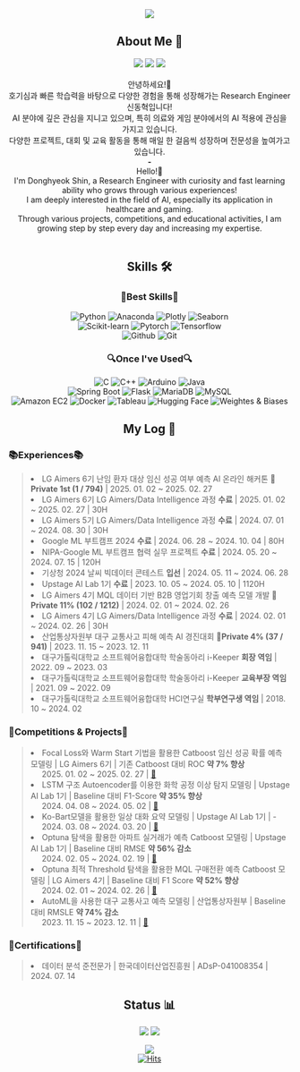 <!--상단 배너-->
<div align="center">
  <img src="https://capsule-render.vercel.app/api?type=waving&color=FBE99F&height=200&section=header&text=&#129480;%20Dong%20Hyeok%20Shin's%20Github%20&#129480;&fontAlign=50&fontAlignY=40&fontSize=50&fontColor=333333&desc=🏃Developer%20fueled%20by%20curiosity%20and%20quick%20learning.&descAlign=65&descAlignY=55&descSize=20" />
</div>

<!--간단 자기소개-->
<div align="center">
  <h2>About Me 💬</h2>
  <a href="https://dong-hyeok.notion.site/12c0567bbfdd80a8a69ee47e9ae98e64?pvs=4" target="_blank" rel="noopener noreferrer"><img src="https://img.shields.io/badge/Portfolio-000000?style=for-the-badge&logo=notion&logoColor=white"/></a>
  <a href="mailto:eastglowing@gmail.com" target="_blank" rel="noopener noreferrer"><img src="https://img.shields.io/badge/Gmail-D14836?style=for-the-badge&logo=gmail&logoColor=white"/></a>
  <a href="https://www.linkedin.com/in/donghyeok/" target="_blank" rel="noopener noreferrer"><img src="https://img.shields.io/badge/LinkedIn-0077B5?style=for-the-badge&logo=linkedin&logoColor=white"/></a>
  <br><br>
  안녕하세요!👋 <br>
  호기심과 빠른 학습력을 바탕으로 다양한 경험을 통해 성장해가는 Research Engineer 신동혁입니다!<br>
  AI 분야에 깊은 관심을 지니고 있으며, 특히 의료와 게임 분야에서의 AI 적용에 관심을 가지고 있습니다.<br>
  다양한 프로젝트, 대회 및 교육 활동을 통해 매일 한 걸음씩 성장하며 전문성을 높여가고 있습니다.
  <br><b>-</b><br>
  Hello!👋 <br>
  I'm Donghyeok Shin, a Research Engineer with curiosity and fast learning ability who grows through various experiences!<br>
  I am deeply interested in the field of AI, especially its application in healthcare and gaming.<br>
  Through various projects, competitions, and educational activities, I am growing step by step every day and increasing my expertise.
</div>

<br>

<!--Skillset-->
<div align="center">
  <h2>Skills 🛠️</h2>
  <h3>🌟Best Skills🌟</h3>
    <img src="https://img.shields.io/badge/Python-3776AB?style=for-the-badge&logo=python&logoColor=white" alt="Python" />
    <img src="https://img.shields.io/badge/Anaconda-44A833?style=for-the-badge&logo=anaconda&logoColor=white" alt="Anaconda" />
    <img src="https://img.shields.io/badge/Plotly-3F4F75?style=for-the-badge&logo=plotly&logoColor=white" alt="Plotly" />
    <img src="https://img.shields.io/badge/Seaborn-3776AB?style=for-the-badge&logo=seaborn&logoColor=white" alt="Seaborn" />
    <br>
    <img src="https://img.shields.io/badge/Scikit--learn-F7931E?style=for-the-badge&logo=scikitlearn&logoColor=white" alt="Scikit-learn" />
    <img src="https://img.shields.io/badge/Pytorch-EE4C2C?style=for-the-badge&logo=pytorch&logoColor=white" alt="Pytorch" />
    <img src="https://img.shields.io/badge/Tensorflow-FF6F00?style=for-the-badge&logo=tensorflow&logoColor=white" alt="Tensorflow" />
    <br>
    <img src="https://img.shields.io/badge/Github-181717?style=for-the-badge&logo=github&logoColor=white" alt="Github" />
    <img src="https://img.shields.io/badge/Git-F05032?style=for-the-badge&logo=git&logoColor=white" alt="Git" />
    
    
  <h3>🔍Once I've Used🔍</h3>
    <img src="https://img.shields.io/badge/C-A8B9CC?style=for-the-badge&logo=c&logoColor=white" alt="C" />
    <img src="https://img.shields.io/badge/C++-00599C?style=for-the-badge&logo=cplusplus&logoColor=white" alt="C++" />
    <img src="https://img.shields.io/badge/Arduino-00878F?style=for-the-badge&logo=arduino&logoColor=white" alt="Arduino" />
    <img src="https://img.shields.io/badge/Java-ED8B00?style=for-the-badge&logo=openjdk&logoColor=white" alt="Java" />
    <br>
    <img src="https://img.shields.io/badge/Spring%20Boot-6DB33F?style=for-the-badge&logo=springboot&logoColor=white" alt="Spring Boot" />
    <img src="https://img.shields.io/badge/Flask-000000?style=for-the-badge&logo=flask&logoColor=white" alt="Flask" />
    <img src="https://img.shields.io/badge/MariaDB-003545?style=for-the-badge&logo=mariadb&logoColor=white" alt="MariaDB" />
    <img src="https://img.shields.io/badge/MySQL-4479A1?style=for-the-badge&logo=mysql&logoColor=white" alt="MySQL" />
    <br>
    <img src="https://img.shields.io/badge/Amazon%20EC2-FF9900?style=for-the-badge&logo=amazonec2&logoColor=white" alt="Amazon EC2" />
    <img src="https://img.shields.io/badge/Docker-2496ED?style=for-the-badge&logo=docker&logoColor=white" alt="Docker" />
    <img src="https://img.shields.io/badge/Tableau-00A1E0?style=for-the-badge&logo=salesforce&logoColor=white" alt="Tableau" />
    <img src="https://img.shields.io/badge/Hugging%20Face-FFD21E?style=for-the-badge&logo=huggingface&logoColor=white" alt="Hugging Face" />
    <img src="https://img.shields.io/badge/Weightes%20&%20Biases-FFBE00?style=for-the-badge&logo=weightsandbiases&logoColor=white" alt="Weightes & Biases" />
</div>

<div align="center">
  <h2>My Log 📝</h2>
</div>
<div>
  <h3>📚Experiences📚</h3>
    <blockquote>
      <li>
        LG Aimers 6기 난임 환자 대상 임신 성공 여부 예측 AI 온라인 해커톤 <b>🥇Private 1st (1 / 794)</b> | 2025. 01. 02 ~ 2025. 02. 27
      </li>
      <li>
        LG Aimers 6기 LG Aimers/Data Intelligence 과정 <b>수료</b> | 2025. 01. 02 ~ 2025. 02. 27 | 30H
      </li>
      <li>
        LG Aimers 5기 LG Aimers/Data Intelligence 과정 <b>수료</b> | 2024. 07. 01 ~ 2024. 08. 30 | 30H
      </li>
      <li>
        Google ML 부트캠프 2024 <b>수료</b> | 2024. 06. 28 ~ 2024. 10. 04 | 80H
      </li>
      <li>
        NIPA-Google ML 부트캠프 협력 실무 프로젝트 <b>수료</b> | 2024. 05. 20 ~ 2024. 07. 15 | 120H
      </li>
      <li>
        기상청 2024 날씨 빅데이터 콘테스트 <b>입선</b> | 2024. 05. 11 ~ 2024. 06. 28
      </li>
      <li>
        Upstage AI Lab 1기 <b>수료</b> | 2023. 10. 05 ~ 2024. 05. 10 | 1120H
      </li>
      <li>
        LG Aimers 4기 MQL 데이터 기반 B2B 영업기회 창출 예측 모델 개발 <b>🥉Private 11% (102 / 1212)</b> | 2024. 02. 01 ~ 2024. 02. 26 
      </li>
      <li>
        LG Aimers 4기 LG Aimers/Data Intelligence 과정 <b>수료</b> | 2024. 02. 01 ~ 2024. 02. 26 | 30H
      </li>
      <li>
        산업통상자원부 대구 교통사고 피해 예측 AI 경진대회 <b>🥈Private 4% (37 / 941)</b> | 2023. 11. 15 ~ 2023. 12. 11 
      </li>
      <li>
        대구가톨릭대학교 소프트웨어융합대학 학술동아리 i-Keeper <b>회장 역임</b> | 2022. 09 ~ 2023. 03
      </li>
      <li>
        대구가톨릭대학교 소프트웨어융합대학 학술동아리 i-Keeper <b>교육부장 역임</b> | 2021. 09 ~ 2022. 09
      </li>
      <li>
        대구가톨릭대학교 소프트웨어융합대학 HCI연구실 <b>학부연구생 역임</b> | 2018. 10 ~ 2024. 02
      </li>
    </blockquote>
  <h3>🚀Competitions & Projects🚀</h3>
    <blockquote>
      <li>
        Focal Loss와 Warm Start 기법을 활용한 Catboost 임신 성공 확률 예측 모델링 | LG Aimers 6기 | 기존 Catboost 대비 ROC <b>약 7% 향상</b><br>
        &nbsp;&nbsp;&nbsp;&nbsp;&nbsp;2025. 01. 02 ~ 2025. 02. 27 | <a href = "https://github.com/slothbutter/aimers6th.fertility_patients_pregnancy_success_prediction" > 🔗 </a>
      </li>
      <li>
        LSTM 구조 Autoencoder를 이용한 화학 공정 이상 탐지 모델링 | Upstage AI Lab 1기 | Baseline 대비 F1-Score <b>약 35% 향상</b><br>
        &nbsp;&nbsp;&nbsp;&nbsp;&nbsp;2024. 04. 08 ~ 2024. 05. 02 | <a href = "https://github.com/slothbutter/ailab.chemical_process_anomaly_detection" > 🔗 </a>
      </li>
      <li>
        Ko-Bart모델을 활용한 일상 대화 요약 모델링 | Upstage AI Lab 1기 | - <br>
        &nbsp;&nbsp;&nbsp;&nbsp;&nbsp;2024. 03. 08 ~ 2024. 03. 20 | <a href = "https://github.com/slothbutter/ailab.dialogue_summarization" > 🔗 </a>
      </li>
      <li>
        Optuna 탐색을 활용한 아파트 실거래가 예측 Catboost 모델링 | Upstage AI Lab 1기 | Baseline 대비 RMSE <b>약 56% 감소</b><br>
        &nbsp;&nbsp;&nbsp;&nbsp;&nbsp;2024. 02. 05 ~ 2024. 02. 19 | <a href = "https://github.com/slothbutter/ailab.house_price_prediction" > 🔗 </a>
      </li>
      <li>
        Optuna 최적 Threshold 탐색을 활용한 MQL 구매전환 예측 Catboost 모델링 | LG Aimers 4기 | Baseline 대비 F1 Score <b>약 52% 향상</b><br>
        &nbsp;&nbsp;&nbsp;&nbsp;&nbsp;2024. 02. 01 ~ 2024. 02. 26 | <a href = "https://github.com/slothbutter/aimers4th.mql_data_converted_prediction" > 🔗 </a>
      </li>
      <li>
        AutoML을 사용한 대구 교통사고 예측 모델링 | 산업통상자원부 | Baseline 대비 RMSLE <b>약 74% 감소</b> <br>
        &nbsp;&nbsp;&nbsp;&nbsp;&nbsp;2023. 11. 15 ~ 2023. 12. 11 | <a href = "https://github.com/slothbutter/dacon.deacu_car_accident_prediction" > 🔗 </a>
      </li>
    </blockquote>
  <h3>🪪Certifications🪪</h3>
    <blockquote>
      <li>
        데이터 분석 준전문가 | 한국데이터산업진흥원 | ADsP-041008354 | 2024. 07. 14
      </li>
    </blockquote>
</div>

<div align="center">
  <h2>Status 📊</h2>
  <p>
    <a herf = "https://solved.ac/eastglowing">
      <img src = "http://mazassumnida.wtf/api/v2/generate_badge?boj=eastglowing" />
    </a>
    <a herf = "https://solved.ac/kl7137">
      <img src = "http://mazassumnida.wtf/api/v2/generate_badge?boj=kl7137" />
    </a>
  </p>
  <img src = "https://github-readme-stats.vercel.app/api?username=slothbutter&theme=gruvbox_light&show_icons=true" /> <br>
  <a href="https://hits.sh/github.com/slothbutter/">
    <img alt="Hits" src="https://hits.sh/github.com/slothbutter.svg?view=today-total&style=for-the-badge&color=FBE99F&logo=github" />
  </a>
</div>
